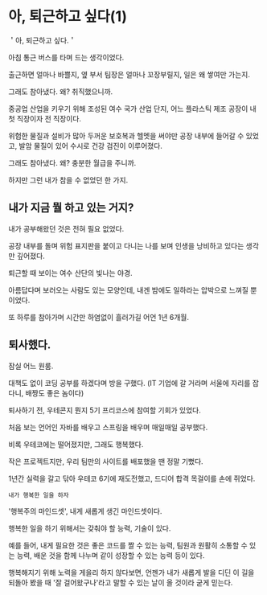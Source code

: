 # 아, 퇴근하고 싶다(1)

＇아, 퇴근하고 싶다.＇

아침 통근 버스를 타며 드는 생각이었다.

출근하면 얼마나 바쁠지, 옆 부서 팀장은 얼마나 꼬장부릴지, 일은 왜 쌓여만 가는지.

그래도 참아냈다. 왜? 취직했으니까.

중공업 산업을 키우기 위해 조성된 여수 국가 산업 단지, 어느 플라스틱 제조 공장이 내 첫 직장이자 전 직장이다.

위험한 물질과 설비가 많아 두꺼운 보호복과 헬멧을 써야만 공장 내부에 들어갈 수 있었고, 발암 물질이 있어 수시로 건강 검진이 이루어졌다.

그래도 참아냈다. 왜? 충분한 월급을 주니까.

하지만 그런 내가 참을 수 없었던 한 가지. 

## 내가 지금 뭘 하고 있는 거지?

내가 공부해왔던 것은 전혀 필요 없었다.

공장 내부를 돌며 위험 표지판을 붙이고 다니는 나를 보며 인생을 낭비하고 있다는 생각만 깊어졌다.

퇴근할 때 보이는 여수 산단의 빛나는 야경.

아름답다며 보러오는 사람도 있는 모양인데, 내겐 밤에도 일하라는 압박으로 느껴질 뿐이었다.

또 하루를 참아가며 시간만 하염없이 흘러가길 어언 1년 6개월.

## 퇴사했다.

잠실 어느 원룸.

대책도 없이 코딩 공부를 하겠다며 방을 구했다. (IT 기업에 갈 거라며 서울에 자리를 잡다니, 배짱도 좋은 놈이다)

퇴사하기 전, 우테콘지 뭔지 5기 프리코스에 참여할 기회가 있었다.

처음 보는 언어인 자바를 배우고 스프링을 배우며 매일매일 공부했다.

비록 우테코에는 떨어졌지만, 그래도 행복했다.

작은 프로젝트지만, 우리 팀만의 사이트를 배포했을 땐 정말 기뻤다.

1년간 실력을 갈고 닦아 우테코 6기에 재도전했고, 드디어 합격 목걸이를 손에 쥐었다.

```
내가 행복한 일을 하자
```

'행복주의 마인드셋', 내게 새롭게 생긴 마인드셋이다.

행복한 일을 하기 위해서는 갖춰야 할 능력, 기술이 있다.

예를 들어, 내게 필요한 것은 좋은 코드를 짤 수 있는 능력, 팀원과 원활히 소통할 수 있는 능력, 배운 것을 함께 나누며 같이 성장할 수 있는 능력 등이 있다.

행복해지기 위해 노력을 게을리 하지 않다보면, 언젠가 내가 새롭게 발을 디딘 이 길을 되돌아 봤을 때 '잘 걸어왔구나'라고 말할 수 있는 날이 올 것이라 굳게 믿는다.
